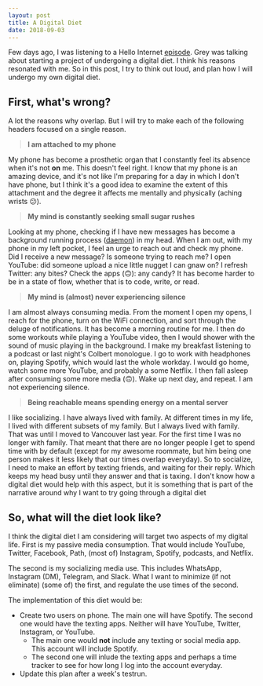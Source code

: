 ```yaml
---
layout: post
title: A Digital Diet
date: 2018-09-03
---
```


Few days ago, I was listening to a Hello Internet [episode](http://www.hellointernet.fm/podcast/108).
Grey was talking about starting a project of undergoing a digital diet.
I think his reasons resonated with me.
So in this post, I try to think out loud, and plan how I will undergo my own digital diet.

## First, what's wrong?
A lot the reasons why overlap.
But I will try to make each of the following headers focused on a single reason.

> **I am attached to my phone**

My phone has become a prosthetic organ that I constantly feel its absence when it's not **on** me.
This doesn't feel right.
I know that my phone is an amazing device,
and it's not like I'm preparing for a day in which I don't have phone, but I think it's a good idea to examine the extent of this attachment and the degree it affects me mentally and physically (aching wrists 😕).


> **My mind is constantly seeking small sugar rushes**

Looking at my phone, checking if I have new messages has become a background running process ([daemon](https://en.wikipedia.org/wiki/Daemon_(computing))) in my head.
When I am out, with my phone in my left pocket, I feel an urge to reach out and check my phone.
Did I receive a new message?
Is someone trying to reach me?
I open YouTube: did someone upload a nice little nugget I can gnaw on?
I refresh Twitter: any bites?
Check the apps (🙃): any candy?
It has become harder to be in a state of flow, whether that is to code, write, or read.

> **My mind is (almost) never experiencing silence**

I am almost always consuming media.
From the moment I open my opens, I reach for the phone, turn on the WiFi connection, and sort through the deluge of notifications.
It has become a morning routine for me. 
I then do some workouts while playing a YouTube video, then I would shower with the sound of music playing in the background. 
I make my breakfast listening to a podcast or last night's Colbert monologue.
I go to work with headphones on, playing Spotify, which would last the whole workday. 
I would go home, watch some more YouTube, and probably a some Netflix. 
I then fall asleep after consuming some more media (🙃).
Wake up next day, and repeat.
I am not experiencing silence.

> **Being reachable means spending energy on a mental server**

I like socializing. 
I have always lived with family. 
At different times in my life, I lived with different subsets of my family.
But I always lived with family. That was until I moved to Vancouver last year. 
For the first time I was no longer with family.
That meant that there are no longer people I get to spend time with by default (except for my awesome roommate, but him being one person makes it less likely that our times overlap everyday). 
So to socialize, I need to make an effort by texting friends, and waiting for their reply.
Which keeps my head busy until they answer and that is taxing. 
I don't know how a digital diet would help with this aspect, but it is something that is part of the narrative around why I want to try going through a digital diet

## So, what will the diet look like?

I think the digital diet I am considering will target two aspects of my digital life.
First is my passive media consumption. That would include YouTube, Twitter, Facebook, Path, (most of) Instagram, Spotify, podcasts, and Netflix.

The second is my socializing media use. 
This includes WhatsApp, Instagram (DM), Telegram, and Slack.
What I want to minimize (if not eliminate) (some of) the first, and regulate the use times of the second.

The implementation of this diet would be:
* Create two users on phone. 
The main one will have Spotify. 
The second one would have the texting apps. 
Neither will have YouTube, Twitter, Instagram, or YouTube. 
    - The main one would **not** include any texting or social media app. This account will include Spotify.
    - The second one will inlude the texting apps and perhaps a time tracker to see for how long I log into the account everyday. 
* Update this plan after a week's testrun.




